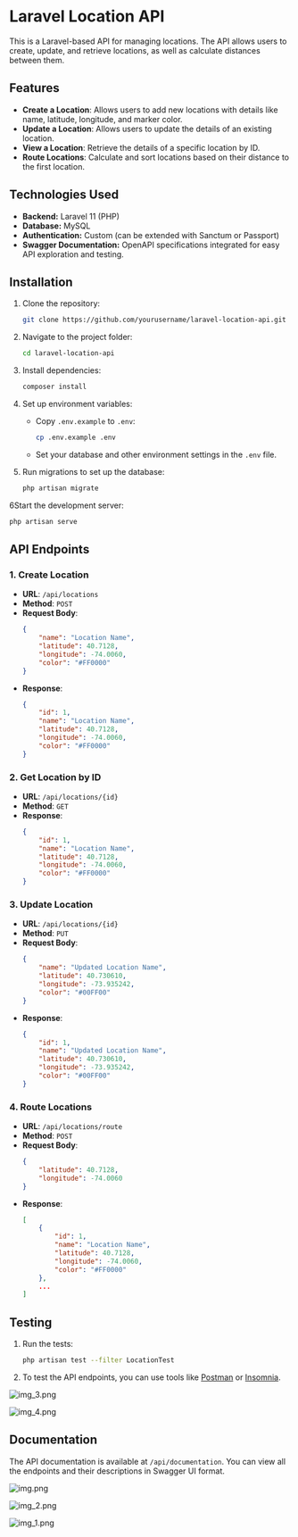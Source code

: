 # Laravel Location API

This is a Laravel-based API for managing locations. The API allows users to create, update, and retrieve locations, as well as calculate distances between them. 

## Features

- **Create a Location**: Allows users to add new locations with details like name, latitude, longitude, and marker color.
- **Update a Location**: Allows users to update the details of an existing location.
- **View a Location**: Retrieve the details of a specific location by ID.
- **Route Locations**: Calculate and sort locations based on their distance to the first location.

## Technologies Used

- **Backend:** Laravel 11 (PHP)
- **Database:** MySQL
- **Authentication:** Custom (can be extended with Sanctum or Passport)
- **Swagger Documentation:** OpenAPI specifications integrated for easy API exploration and testing.

## Installation

1. Clone the repository:
   ```bash
   git clone https://github.com/yourusername/laravel-location-api.git
   ```

2. Navigate to the project folder:
   ```bash
   cd laravel-location-api
   ```

3. Install dependencies:
   ```bash
   composer install
   ```

4. Set up environment variables:
    - Copy `.env.example` to `.env`:
      ```bash
      cp .env.example .env
      ```
    - Set your database and other environment settings in the `.env` file.

5. Run migrations to set up the database:
   ```bash
   php artisan migrate
   ```

6Start the development server:
   ```bash
   php artisan serve
   ```

## API Endpoints

### 1. Create Location

- **URL**: `/api/locations`
- **Method**: `POST`
- **Request Body**:
    ```json
    {
        "name": "Location Name",
        "latitude": 40.7128,
        "longitude": -74.0060,
        "color": "#FF0000"
    }
    ```
- **Response**:
    ```json
    {
        "id": 1,
        "name": "Location Name",
        "latitude": 40.7128,
        "longitude": -74.0060,
        "color": "#FF0000"
    }
    ```

### 2. Get Location by ID

- **URL**: `/api/locations/{id}`
- **Method**: `GET`
- **Response**:
    ```json
    {
        "id": 1,
        "name": "Location Name",
        "latitude": 40.7128,
        "longitude": -74.0060,
        "color": "#FF0000"
    }
    ```

### 3. Update Location

- **URL**: `/api/locations/{id}`
- **Method**: `PUT`
- **Request Body**:
    ```json
    {
        "name": "Updated Location Name",
        "latitude": 40.730610,
        "longitude": -73.935242,
        "color": "#00FF00"
    }
    ```
- **Response**:
    ```json
    {
        "id": 1,
        "name": "Updated Location Name",
        "latitude": 40.730610,
        "longitude": -73.935242,
        "color": "#00FF00"
    }
    ```

### 4. Route Locations

- **URL**: `/api/locations/route`
- **Method**: `POST`
- **Request Body**:
    ```json
    {
        "latitude": 40.7128,
        "longitude": -74.0060
    }
    ```
- **Response**:
    ```json
    [
        {
            "id": 1,
            "name": "Location Name",
            "latitude": 40.7128,
            "longitude": -74.0060,
            "color": "#FF0000"
        },
        ...
    ]
    ```

## Testing

1. Run the tests:
   ```bash
   php artisan test --filter LocationTest
   ```

2. To test the API endpoints, you can use tools like [Postman](https://www.postman.com/) or [Insomnia](https://insomnia.rest/).

![img_3.png](img_3.png)

![img_4.png](img_4.png)

## Documentation

The API documentation is available at `/api/documentation`. You can view all the endpoints and their descriptions in Swagger UI format.

![img.png](img.png)

![img_2.png](img_2.png)

![img_1.png](img_1.png)